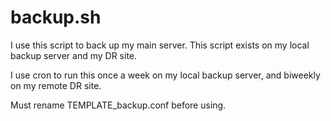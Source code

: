 # backup.sh
I use this script to back up my main server. This script exists on my local backup server and my DR site.

I use cron to run this once a week on my local backup server, and biweekly on my remote DR site.

Must rename TEMPLATE_backup.conf before using.
